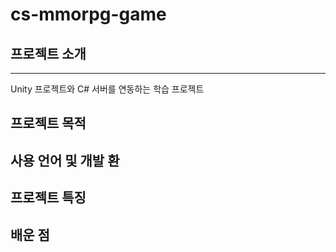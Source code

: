 # cs-mmorpg-game

## 프로젝트 소개
----------
Unity 프로젝트와 C# 서버를 연동하는 학습 프로젝트

## 프로젝트 목적

## 사용 언어 및 개발 환

## 프로젝트 특징

## 배운 점
